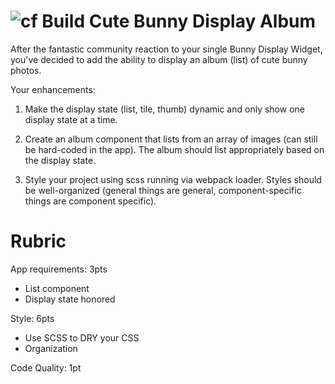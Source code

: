 ![cf](http://i.imgur.com/7v5ASc8.png) Build Cute Bunny Display Album
===

After the fantastic community reaction to your single Bunny Display Widget, you've decided to add the ability
to display an album (list) of cute bunny photos.

Your enhancements:

1. Make the display state (list, tile, thumb) dynamic and only show one display state at a time.

2. Create an album component that lists from an array of images (can still be hard-coded in the app).
The album should list appropriately based on the display state.

3. Style your project using scss running via webpack loader. Styles should be well-organized (general things
are general, component-specific things are component specific).

# Rubric
App requirements: 3pts
  - List component
  - Display state honored

Style: 6pts
  - Use SCSS to DRY your CSS
  - Organization
  
Code Quality: 1pt
